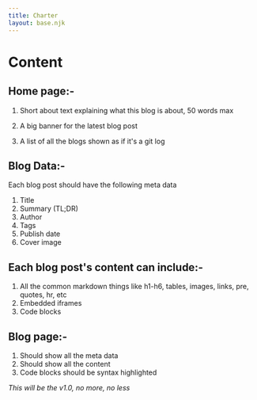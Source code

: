 ```yaml
---
title: Charter
layout: base.njk
---
```

# Content
## Home page:-
1. Short about text explaining what this blog is about, 50 words max

2. A big banner for the latest blog post

3. A list of all the blogs shown as if it's a git log

## Blog Data:-
Each blog post should have the following meta data
1. Title
2. Summary (TL;DR)
3. Author
4. Tags
5. Publish date
6. Cover image

## Each blog post's content can include:-
1. All the common markdown things like h1-h6, tables, images, links, pre, quotes, hr, etc
2. Embedded iframes
3. Code blocks

## Blog page:-
1. Should show all the meta data
2. Should show all the content
3. Code blocks should be syntax highlighted


*This will be the v1.0, no more, no less*
